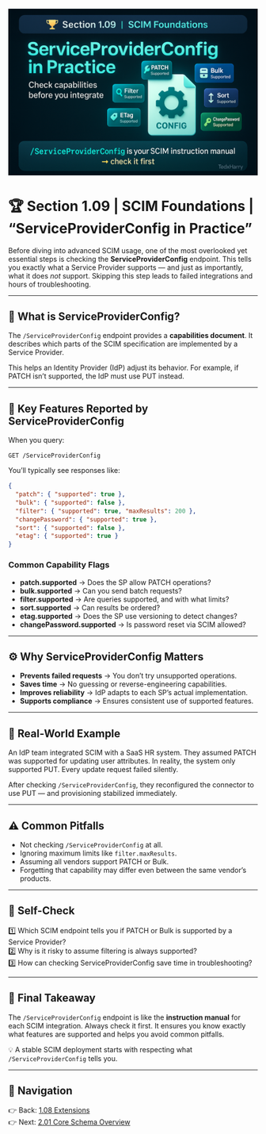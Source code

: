 ![Cover](./covers/1.09-service-provider-config.png) 
# 🏆 Section 1.09 | SCIM Foundations | “ServiceProviderConfig in Practice”

Before diving into advanced SCIM usage, one of the most overlooked yet essential steps is checking the **ServiceProviderConfig** endpoint. This tells you exactly what a Service Provider supports — and just as importantly, what it does *not* support. Skipping this step leads to failed integrations and hours of troubleshooting.  

---

## 📖 What is ServiceProviderConfig?  
The `/ServiceProviderConfig` endpoint provides a **capabilities document**. It describes which parts of the SCIM specification are implemented by a Service Provider.  

This helps an Identity Provider (IdP) adjust its behavior. For example, if PATCH isn’t supported, the IdP must use PUT instead.  

---

## 🔑 Key Features Reported by ServiceProviderConfig  
When you query:  

```http
GET /ServiceProviderConfig
```  

You’ll typically see responses like:  

```json
{
  "patch": { "supported": true },
  "bulk": { "supported": false },
  "filter": { "supported": true, "maxResults": 200 },
  "changePassword": { "supported": true },
  "sort": { "supported": false },
  "etag": { "supported": true }
}
```  

### Common Capability Flags  
- **patch.supported** → Does the SP allow PATCH operations?  
- **bulk.supported** → Can you send batch requests?  
- **filter.supported** → Are queries supported, and with what limits?  
- **sort.supported** → Can results be ordered?  
- **etag.supported** → Does the SP use versioning to detect changes?  
- **changePassword.supported** → Is password reset via SCIM allowed?  

---

## ⚙️ Why ServiceProviderConfig Matters  
- **Prevents failed requests** → You don’t try unsupported operations.  
- **Saves time** → No guessing or reverse-engineering capabilities.  
- **Improves reliability** → IdP adapts to each SP’s actual implementation.  
- **Supports compliance** → Ensures consistent use of supported features.  

---

## 🏢 Real-World Example  
An IdP team integrated SCIM with a SaaS HR system. They assumed PATCH was supported for updating user attributes. In reality, the system only supported PUT. Every update request failed silently.  

After checking `/ServiceProviderConfig`, they reconfigured the connector to use PUT — and provisioning stabilized immediately.  

---

## ⚠️ Common Pitfalls  
- Not checking `/ServiceProviderConfig` at all.  
- Ignoring maximum limits like `filter.maxResults`.  
- Assuming all vendors support PATCH or Bulk.  
- Forgetting that capability may differ even between the same vendor’s products.  

---

## 📝 Self-Check  
1️⃣ Which SCIM endpoint tells you if PATCH or Bulk is supported by a Service Provider?  
2️⃣ Why is it risky to assume filtering is always supported?  
3️⃣ How can checking ServiceProviderConfig save time in troubleshooting?  

---

## 🎯 Final Takeaway  
The `/ServiceProviderConfig` endpoint is like the **instruction manual** for each SCIM integration. Always check it first. It ensures you know exactly what features are supported and helps you avoid common pitfalls.  

💡 A stable SCIM deployment starts with respecting what `/ServiceProviderConfig` tells you.  

---

## 🔗 Navigation  
👉 Back: [1.08 Extensions](1.08-extensions.md)  
👉 Next: [2.01 Core Schema Overview](../scim-in-practice/2.01-core-schema-overview.md)  
